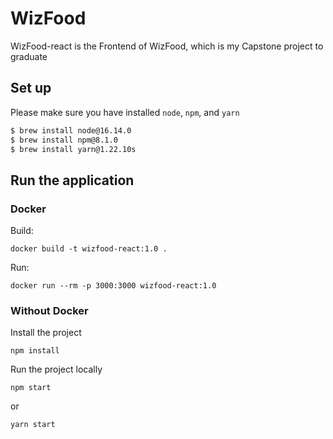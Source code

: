 # WizFood

WizFood-react is the Frontend of WizFood, which is my Capstone project to graduate

## Set up
Please make sure you have installed `node`, `npm`, and `yarn`
```bash
$ brew install node@16.14.0
$ brew install npm@8.1.0
$ brew install yarn@1.22.10s
```

## Run the application

### Docker
Build:

    docker build -t wizfood-react:1.0 . 

Run:

    docker run --rm -p 3000:3000 wizfood-react:1.0

### Without Docker

Install the project

    npm install

Run the project locally 

    npm start

or 

    yarn start
